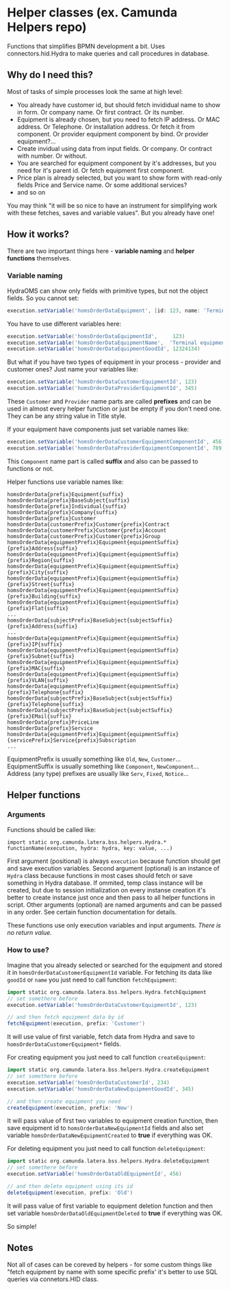 # Helper classes (ex. Camunda Helpers repo)
Functions that simplifies BPMN development a bit.
Uses connectors.hid.Hydra to make queries and call procedures in database.

## Why do I need this?
Most of tasks of simple processes look the same at high level:
* You already have customer id, but should fetch invididual name to show in form. Or company name. Or first contract. Or its number.
* Equipment is already chosen, but you need to fetch IP address. Or MAC address. Or Telephone. Or installation address. Or fetch it from component. Or provider equipment component by bind. Or provider equipment?...
* Create invidual using data from input fields. Or company. Or contract with number. Or without.
* You are searched for equipment component by it's addresses, but you need for it's parent id. Or fetch equipment first component.
* Price plan is already selected, but you want to show form with read-only fields Price and Service name. Or some additional services?
* and so on

You may think "it will be so nice to have an instrument for simplifying work with these fetches, saves and variable values". But you already have one!

## How it works?
There are two important things here - __variable naming__ and __helper functions__ themselves.

### Variable naming
HydraOMS can show only fields with primitive types, but not the object fields.
So you cannot set:
```groovy
execution.setVariable('homsOrderDataEquipment', [id: 123, name: 'Terminal equipment 1', goodId: 12324134, ...])
```
You have to use different variables here:
```groovy
execution.setVariable('homsOrderDataEquipmentId',     123)
execution.setVariable('homsOrderDataEquipmentName',  'Terminal equipment 1')
execution.setVariable('homsOrderDataEquipmentGoodId', 12324134)
```

But what if you have two types of equipment in your process - provider and customer ones?
Just name your variables like:
```groovy
execution.setVariable('homsOrderDataCustomerEquipmentId', 123)
execution.setVariable('homsOrderDataProviderEquipmentId', 345)
```

These `Customer` and `Provider` name parts are called __prefixes__ and can be used in almost every helper function or just be empty if you don't need one. They can be any string value in Title style.

If your equipment have components just set variable names like:
```groovy
execution.setVariable('homsOrderDataCustomerEquipmentComponentId', 456)
execution.setVariable('homsOrderDataProviderEquipmentComponentId', 789)
```
This `Component` name part is called __suffix__ and also can be passed to functions or not.

Helper functions use variable names like:
```
homsOrderData{prefix}Equipment{suffix}
homsOrderData{prefix}BaseSubject{suffix}
homsOrderData{prefix}Individual{suffix}
homsOrderData{prefix}Company{suffix}
homsOrderData{prefix}Customer
homsOrderData{customerPrefix}Customer{prefix}Contract
homsOrderData{customerPrefix}Customer{prefix}Account
homsOrderData{customerPrefix}Customer{prefix}Group
homsOrderData{equipmentPrefix}Equipment{equipmentSuffix}{prefix}Address{suffix}
homsOrderData{equipmentPrefix}Equipment{equipmentSuffix}{prefix}Region{suffix}
homsOrderData{equipmentPrefix}Equipment{equipmentSuffix}{prefix}City{suffix}
homsOrderData{equipmentPrefix}Equipment{equipmentSuffix}{prefix}Street{suffix}
homsOrderData{equipmentPrefix}Equipment{equipmentSuffix}{prefix}Building{suffix}
homsOrderData{equipmentPrefix}Equipment{equipmentSuffix}{prefix}Flat{suffix}
...
homsOrderData{subjectPrefix}BaseSubject{subjectSuffix}{prefix}Address{suffix}
...
homsOrderData{equipmentPrefix}Equipment{equipmentSuffix}{prefix}IP{suffix}
homsOrderData{equipmentPrefix}Equipment{equipmentSuffix}{prefix}Subnet{suffix}
homsOrderData{equipmentPrefix}Equipment{equipmentSuffix}{prefix}MAC{suffix}
homsOrderData{equipmentPrefix}Equipment{equipmentSuffix}{prefix}VLAN{suffix}
homsOrderData{equipmentPrefix}Equipment{equipmentSuffix}{prefix}Telephone{suffix}
homsOrderData{subjectPrefix}BaseSubject{subjectSuffix}{prefix}Telephone{suffix}
homsOrderData{subjectPrefix}BaseSubject{subjectSuffix}{prefix}EMail{suffix}
homsOrderData{prefix}PriceLine
homsOrderData{prefix}Service
homsOrderData{equipmentPrefix}Equipment{equipmentSuffix}{servicePrefix}Service{prefix}Subscription
...
```
EquipmentPrefix is usually something like `Old`, `New`, `Customer`...
EquipmentSuffix is usually something like `Component`, `NewComponent`...
Address (any type) prefixes are usually like `Serv`, `Fixed`, `Notice`...

## Helper functions
### Arguments
Functions should be called like:
```
import static org.camunda.latera.bss.helpers.Hydra.*
functionName(execution, hydra: hydra, key: value, ...)
```
First argument (positional) is always `execution` because function should get and save execution variables.
Second argument (optional) is an instance of `Hydra` class because functions in most cases should fetch or save something in Hydra database. If ommited, temp class instance will be created, but due to session initialization on every instanse creation it's better to create instance just once and then pass to all helper functions in script.
Other arguments (optional) are named arguments and can be passed in any order. See certain function documentation for details.

These functions use only execution variables and input arguments. *There is no return value.*

### How to use?
Imagine that you already selected or searched for the equipment and stored it in `homsOrderDataCustomerEquipmentId` variable.
For fetching its data like `goodId` or `name` you just need to call function `fetchEquipment`:
```groovy
import static org.camunda.latera.bss.helpers.Hydra.fetchEquipment
// set somethere before
execution.setVariable('homsOrderDataCustomerEquipmentId', 123)

// and then fetch equipment data by id
fetchEquipment(execution, prefix: 'Customer')
```
It will use value of first variable, fetch data from Hydra and save to `homsOrderDataCustomerEquipment*` fields.

For creating equipment you just need to call function `createEquipment`:
```groovy
import static org.camunda.latera.bss.helpers.Hydra.createEquipment
// set somethere before
execution.setVariable('homsOrderDataCustomerId', 234)
execution.setVariable('homsOrderDataNewEquipmentGoodId', 345)

// and then create equipment you need
createEquipment(execution, prefix: 'New')
```
It will pass value of first two variables to equipment creation function, then save equipment id to `homsOrderDataNewEquipmentId` fields and also set variable `homsOrderDataNewEquipmentCreated` to __true__ if everything was OK.

For deleting equipment you just need to call function `deleteEquipment`:
```groovy
import static org.camunda.latera.bss.helpers.Hydra.deleteEquipment
// set somethere before
execution.setVariable('homsOrderDataOldEquipmentId', 456)

// and then delete equipment using its id
deleteEquipment(execution, prefix: 'Old')
```
It will pass value of first variable to equipment deletion function and then set variable `homsOrderDataOldEquipmentDeleted` to __true__ if everything was OK.

So simple!

## Notes
Not all of cases can be coreved by helpers - for some custom things like "fetch equipment by name with some specific prefix' it's better to use SQL queries via connetors.HID class.